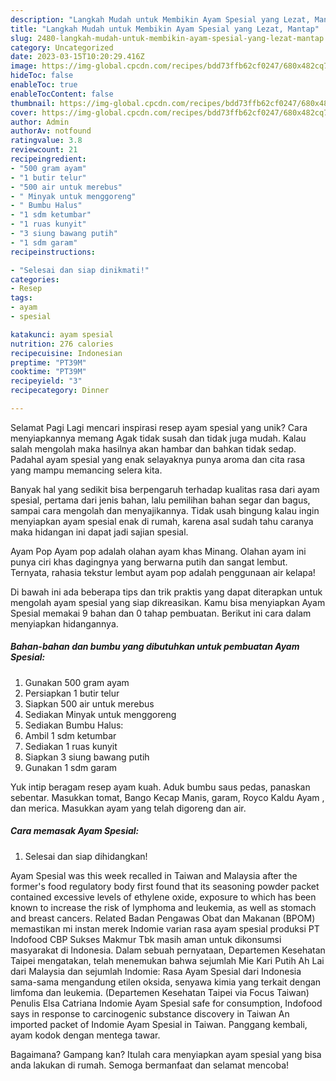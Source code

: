 ```yaml
---
description: "Langkah Mudah untuk Membikin Ayam Spesial yang Lezat, Mantap"
title: "Langkah Mudah untuk Membikin Ayam Spesial yang Lezat, Mantap"
slug: 2480-langkah-mudah-untuk-membikin-ayam-spesial-yang-lezat-mantap
category: Uncategorized
date: 2023-03-15T10:20:29.416Z
image: https://img-global.cpcdn.com/recipes/bdd73ffb62cf0247/680x482cq70/ayam-spesial-foto-resep-utama.jpg
hideToc: false
enableToc: true
enableTocContent: false
thumbnail: https://img-global.cpcdn.com/recipes/bdd73ffb62cf0247/680x482cq70/ayam-spesial-foto-resep-utama.jpg
cover: https://img-global.cpcdn.com/recipes/bdd73ffb62cf0247/680x482cq70/ayam-spesial-foto-resep-utama.jpg
author: Admin
authorAv: notfound
ratingvalue: 3.8
reviewcount: 21
recipeingredient:
- "500 gram ayam"
- "1 butir telur"
- "500 air untuk merebus"
- " Minyak untuk menggoreng"
- " Bumbu Halus"
- "1 sdm ketumbar"
- "1 ruas kunyit"
- "3 siung bawang putih"
- "1 sdm garam"
recipeinstructions:

- "Selesai dan siap dinikmati!"
categories:
- Resep
tags:
- ayam
- spesial

katakunci: ayam spesial 
nutrition: 276 calories
recipecuisine: Indonesian
preptime: "PT39M"
cooktime: "PT39M"
recipeyield: "3"
recipecategory: Dinner

---
```



Selamat Pagi Lagi mencari inspirasi resep ayam spesial yang unik? Cara menyiapkannya memang Agak tidak susah dan tidak juga mudah. Kalau salah mengolah maka hasilnya akan hambar dan bahkan tidak sedap. Padahal ayam spesial yang enak selayaknya punya aroma dan cita rasa yang mampu memancing selera kita.


Banyak hal yang sedikit bisa berpengaruh terhadap kualitas rasa dari ayam spesial, pertama dari jenis bahan, lalu pemilihan bahan segar dan bagus, sampai cara mengolah dan menyajikannya. Tidak usah bingung kalau ingin menyiapkan ayam spesial enak di rumah, karena asal sudah tahu caranya maka hidangan ini dapat jadi sajian spesial.

Ayam Pop Ayam pop adalah olahan ayam khas Minang. Olahan ayam ini punya ciri khas dagingnya yang berwarna putih dan sangat lembut. Ternyata, rahasia tekstur lembut ayam pop adalah penggunaan air kelapa!


Di bawah ini ada beberapa tips dan trik praktis yang dapat diterapkan untuk mengolah ayam spesial yang siap dikreasikan. Kamu bisa menyiapkan Ayam Spesial memakai 9 bahan dan 0 tahap pembuatan. Berikut ini cara dalam menyiapkan hidangannya.

<!--inarticleads1-->

##### Bahan-bahan dan bumbu yang dibutuhkan untuk pembuatan Ayam Spesial:

1. Gunakan 500 gram ayam
1. Persiapkan 1 butir telur
1. Siapkan 500 air untuk merebus
1. Sediakan  Minyak untuk menggoreng
1. Sediakan  Bumbu Halus:
1. Ambil 1 sdm ketumbar
1. Sediakan 1 ruas kunyit
1. Siapkan 3 siung bawang putih
1. Gunakan 1 sdm garam


Yuk intip beragam resep ayam kuah. Aduk bumbu saus pedas, panaskan sebentar. Masukkan tomat, Bango Kecap Manis, garam, Royco Kaldu Ayam , dan merica. Masukkan ayam yang telah digoreng dan air. 

<!--inarticleads2-->

##### Cara memasak Ayam Spesial:


1. Selesai dan siap dihidangkan!

Ayam Spesial was this week recalled in Taiwan and Malaysia after the former&#39;s food regulatory body first found that its seasoning powder packet contained excessive levels of ethylene oxide, exposure to which has been known to increase the risk of lymphoma and leukemia, as well as stomach and breast cancers. Related Badan Pengawas Obat dan Makanan (BPOM) memastikan mi instan merek Indomie varian rasa ayam spesial produksi PT Indofood CBP Sukses Makmur Tbk masih aman untuk dikonsumsi masyarakat di Indonesia. Dalam sebuah pernyataan, Departemen Kesehatan Taipei mengatakan, telah menemukan bahwa sejumlah Mie Kari Putih Ah Lai dari Malaysia dan sejumlah Indomie: Rasa Ayam Spesial dari Indonesia sama-sama mengandung etilen oksida, senyawa kimia yang terkait dengan limfoma dan leukemia. (Departemen Kesehatan Taipei via Focus Taiwan) Penulis Elsa Catriana Indomie Ayam Spesial safe for consumption, Indofood says in response to carcinogenic substance discovery in Taiwan An imported packet of Indomie Ayam Spesial in Taiwan. Panggang kembali, ayam kodok dengan mentega tawar. 

Bagaimana? Gampang kan? Itulah cara menyiapkan ayam spesial yang bisa anda lakukan di rumah. Semoga bermanfaat dan selamat mencoba!

